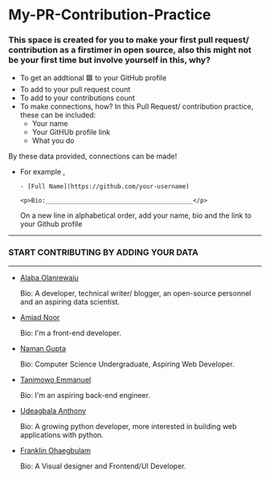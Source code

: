 # My-PR-Contribution-Practice

### This space is created for you to make your first pull request/ contribution as a firstimer in open source, also this might not be your first time but involve yourself in this, why?

- To get an addtional 🟩 to your GitHub profile
- To add to your pull request count
- To add to your contributions count
- To make connections, how?
 In this Pull Request/ contribution practice, these can be included:
  - Your name
  - Your GitHUb profile link
  - What you do
  
By these data provided, connections can be made!

- For example ,

  ```- [Full Name](https://github.com/your-username)```
  
  ```<p>Bio:_________________________________________</p>```
  
  On a new line in alphabetical order, add your name, bio and the link to your Github profile

____________________________________________________________________________________________________________________

### START CONTRIBUTING BY ADDING YOUR DATA
____________________________________________________________________________________________________________________

- [Alaba Olanrewaju](https://github.com/chryzcodez)
  <p>Bio: A developer, technical writer/ blogger, an open-source personnel and an aspiring data scientist. </p>

- [Amjad Noor](https://github.com/AmjadNoor)
  <p>Bio: I'm a front-end developer. </p>
  
- [Naman Gupta](https://github.com/namangupta1399)
  <p>Bio: Computer Science Undergraduate, Aspiring Web Developer. </p>
  
- [Tanimowo Emmanuel](https://github.com/mannuel25)
  <p>Bio: I'm an aspiring back-end engineer. </p>

- [Udeagbala Anthony](https://github.com/izudada)
  <p>Bio: A growing python developer, more interested in building web applications with python. </p>
     
- [Franklin Ohaegbulam](https://github.com/frankiefab100)
  <p>Bio: A Visual designer and Frontend/UI Developer. </p>
